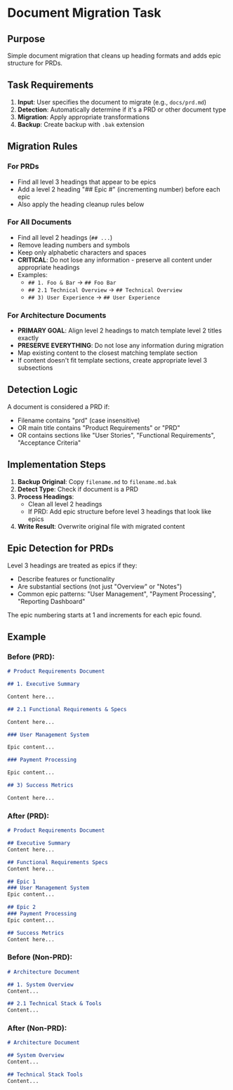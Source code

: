 # Document Migration Task

## Purpose

Simple document migration that cleans up heading formats and adds epic structure for PRDs.

## Task Requirements

1. **Input**: User specifies the document to migrate (e.g., `docs/prd.md`)
2. **Detection**: Automatically determine if it's a PRD or other document type
3. **Migration**: Apply appropriate transformations
4. **Backup**: Create backup with `.bak` extension

## Migration Rules

### For PRDs

- Find all level 3 headings that appear to be epics
- Add a level 2 heading "## Epic #" (incrementing number) before each epic
- Also apply the heading cleanup rules below

### For All Documents

- Find all level 2 headings (`## ...`)
- Remove leading numbers and symbols
- Keep only alphabetic characters and spaces
- **CRITICAL**: Do not lose any information - preserve all content under appropriate headings
- Examples:
  - `## 1. Foo & Bar` → `## Foo Bar`
  - `## 2.1 Technical Overview` → `## Technical Overview`
  - `## 3) User Experience` → `## User Experience`

### For Architecture Documents

- **PRIMARY GOAL**: Align level 2 headings to match template level 2 titles exactly
- **PRESERVE EVERYTHING**: Do not lose any information during migration
- Map existing content to the closest matching template section
- If content doesn't fit template sections, create appropriate level 3 subsections

## Detection Logic

A document is considered a PRD if:

- Filename contains "prd" (case insensitive)
- OR main title contains "Product Requirements" or "PRD"
- OR contains sections like "User Stories", "Functional Requirements", "Acceptance Criteria"

## Implementation Steps

1. **Backup Original**: Copy `filename.md` to `filename.md.bak`
2. **Detect Type**: Check if document is a PRD
3. **Process Headings**:
   - Clean all level 2 headings
   - If PRD: Add epic structure before level 3 headings that look like epics
4. **Write Result**: Overwrite original file with migrated content

## Epic Detection for PRDs

Level 3 headings are treated as epics if they:

- Describe features or functionality
- Are substantial sections (not just "Overview" or "Notes")
- Common epic patterns: "User Management", "Payment Processing", "Reporting Dashboard"

The epic numbering starts at 1 and increments for each epic found.

## Example

### Before (PRD):

```markdown
# Product Requirements Document

## 1. Executive Summary

Content here...

## 2.1 Functional Requirements & Specs

Content here...

### User Management System

Epic content...

### Payment Processing

Epic content...

## 3) Success Metrics

Content here...

```

### After (PRD):

```markdown
# Product Requirements Document

## Executive Summary
Content here...

## Functional Requirements Specs
Content here...

## Epic 1
### User Management System
Epic content...

## Epic 2
### Payment Processing
Epic content...

## Success Metrics
Content here...

```

### Before (Non-PRD):

```markdown
# Architecture Document

## 1. System Overview
Content...

## 2.1 Technical Stack & Tools
Content...
```

### After (Non-PRD):

```markdown
# Architecture Document

## System Overview
Content...

## Technical Stack Tools
Content...

```